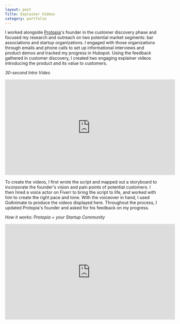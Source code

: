 ```yaml
---
layout: post
Title: Explainer Videos
category: portfolio
---
```


I worked alongside [Protopia](https://protopia.co/)'s founder in the customer discovery phase and focused my research and outreach on two potential market segments: bar associations and startup organizations. 
I engaged with those organizations through emails and phone calls to set up informational interviews and product demos and tracked my progress in Hubspot. 
Using the feedback gathered in customer discovery, I created two engaging explainer videos introducing the product and its value to customers.

_30-second Intro Video_
<iframe width="560" height="315" src="https://www.youtube.com/embed/7qEMdvWU5jw?rel=0&amp;showinfo=0" frameborder="0" allow="autoplay; encrypted-media" allowfullscreen></iframe>

To create the videos, I first wrote the script and mapped out a storyboard to incorporate the founder's vision and pain points of potential customers.
I then hired a voice actor on Fiverr to bring the script to life, and worked with him to create the right pace and tone. 
With the voiceover in hand, I used GoAnimate to produce the videos displayed here. 
Throughout the process, I updated Protopia's founder and asked for his feedback on my progress.

_How it works: Protopia + your Startup Community_
<iframe width="560" height="315" src="https://www.youtube.com/embed/bHwEH4XwHRQ?rel=0&amp;showinfo=0" frameborder="0" allow="autoplay; encrypted-media" allowfullscreen></iframe>